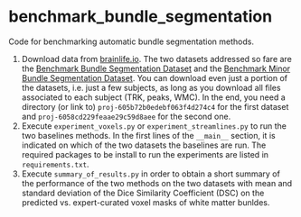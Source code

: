 # benchmark_bundle_segmentation
Code for benchmarking automatic bundle segmentation methods.

1. Download data from [brainlife.io](https://brainlife.io). The two datasets addressed so fare are the [Benchmark Bundle Segmentation Dataset](https://doi.org/10.25663/brainlife.pub.29) and the [Benchmark Minor Bundle Segmentation Dataset](https://doi.org/10.25663/brainlife.pub.28). You can download even just a portion of the datasets, i.e. just a few subjects, as long as you download all files associated to each subject (TRK, peaks, WMC). In the end, you need a directory (or link to) `proj-605b72b0edebf063f4d274c4` for the first dataset and `proj-6058cd229feaae29c59d8aee` for the second one.
2. Execute `experiment_voxels.py` or `experiment_streamlines.py` to run the two baselines methods. In the first lines of the `__main__` section, it is indicated on which of the two datasets the baselines are run. The required packages to be install to run the experiments are listed in `requirements.txt`.
3. Execute `summary_of_results.py` in order to obtain a short summary of the performance of the two methods on the two datasets with mean and standard deviation of the Dice Similarity Coefficient (DSC) on the predicted vs. expert-curated voxel masks of white matter bunldes.